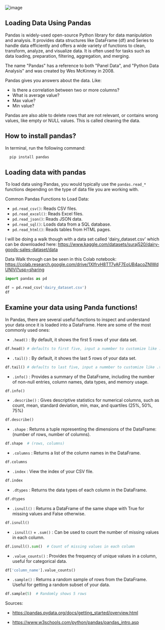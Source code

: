 ![image](https://github.com/user-attachments/assets/9805e518-2265-46e8-b3fb-95faca1f18b1)

## Loading Data Using Pandas

Pandas is widely-used open-source Python library for data manipulation and analysis. It provides data structures like DataFrame (df) and Series to handle data efficiently and offers a wide variety of functions to clean, transform, analyze, and visualize data. It is often used for tasks such as data loading, preparation, filtering, aggregation, and merging.

The name "Pandas" has a reference to both "Panel Data", and "Python Data Analysis" and was created by Wes McKinney in 2008.


Pandas gives you answers about the data. Like:

- Is there a correlation between two or more columns?
- What is average value?
- Max value?
- Min value?

Pandas are also able to delete rows that are not relevant, or contains wrong values, like empty or NULL values. This is called cleaning the data.

## How to install pandas? 
In terminal, run the following command:
```Powershell
  pip install pandas
```
## Loading data with pandas
To load data using Pandas, you would typically use the `pandas.read_*` functions depending on the type of data file you are working with. 

Common Pandas Functions to Load Data:
- `pd.read_csv()`: Reads CSV files.
- `pd.read_excel()`: Reads Excel files.
- `pd.read_json()`: Reads JSON data.
- `pd.read_sql()`: Loads data from a SQL database.
- `pd.read_html()`: Reads tables from HTML pages.

I will be doing a walk though with a data set called 'dairy_dataset.csv' which can be downloaded here: https://www.kaggle.com/datasets/suraj520/dairy-goods-sales-dataset/data

Data Walk through can be seen in this Colab notebook: https://colab.research.google.com/drive/1XIfrvH8TT7yAF7EoUB4acoZNlWdUNIVj?usp=sharing


```Python
import pandas as pd

df = pd.read_csv('dairy_dataset.csv')
df
```
## Examine your data using Panda functions!
In Pandas, there are several useful functions to inspect and understand your data once it is loaded into a DataFrame. Here are some of the most commonly used ones:
- `.head()` : By default, it shows the first 5 rows of your data set.
```Python
df.head() # defaults to first five, input a nummber to customize like .head(10)
```
- `.tail()` : By default, it shows the last 5 rows of your data set.
```Python
df.tail() # defaults to last five, input a nummber to customize like .tail(10)
```
- `.info()` : Provides a summary of the DataFrame, including the number of non-null entries, column names, data types, and memory usage.
```python
df.info()
```
- `.describe()` : Gives descriptive statistics for numerical columns, such as count, mean, standard deviation, min, max, and quartiles (25%, 50%, 75%)
```python
df.describe()
```
- `.shape` : Returns a tuple representing the dimensions of the DataFrame: (number of rows, number of columns).
```python
df.shape  # (rows, columns)
```
- `.columns` : Returns a list of the column names in the DataFrame.
```python
df.columns
```
- `.index` : View the index of your CSV file.
```Python
df.index
```
- `.dtypes` : Returns the data types of each column in the DataFrame.
```python
df.dtypes
```
- `.isnull()` : Returns a DataFrame of the same shape with True for missing values and False otherwise.
```python
df.isnull()
```
- `.isnull()` + `.sum()` : Can be used to count the number of missing values in each column.
```python
df.isnull().sum()  # Count of missing values in each column
```
- `.value_counts()` : Provides the frequency of unique values in a column, useful for categorical data.
```python
df['column_name'].value_counts()
```
- `.sample()` : Returns a random sample of rows from the DataFrame. Useful for getting a random subset of your data.
```python
df.sample(5)  # Randomly shows 5 rows
```



Sources: 

- https://pandas.pydata.org/docs/getting_started/overview.html

- https://www.w3schools.com/python/pandas/pandas_intro.asp
